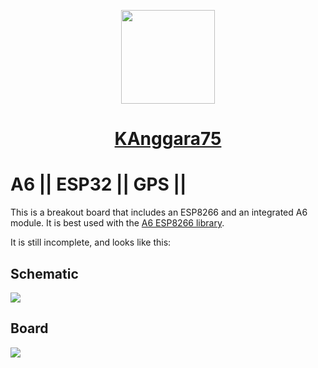 <p align="center">
    <a href=https://kanggara75.wordpress.com/> 
    <img src="https://github.com/kanggara75/TheSiS/raw/master/Projects/Sketch/images/logo.png" width="150">
    </a>
</p>

<a href=https://kanggara75.wordpress.com/> <h1 align=center>KAnggara75</h1>
</a>


A6 || ESP32 || GPS ||
===================

This is a breakout board that includes an ESP8266 and an integrated A6 module.
It is best used with the [A6 ESP8266
library](https://github.com/skorokithakis/A6lib).

It is still incomplete, and looks like this:

## Schematic

<img src="Projects/Sketch/images/schematic.png" />

## Board

<img src="Projects/Sketch/images/board.png" />